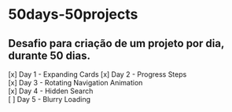 # 50days-50projects
## Desafio para criação de um projeto por dia, durante 50 dias.

[x] Day 1 - Expanding Cards 
[x] Day 2 - Progress Steps  
[x] Day 3 - Rotating Navigation Animation    
[x] Day 4 - Hidden Search    
[ ] Day 5 - Blurry Loading 
